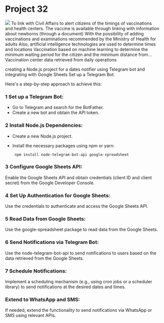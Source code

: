 
# Project 32

<img src="https://raw.githubusercontent.com/salahkhenfer/AIJO/patch-3/images/ai_strategy_and_implementation_plan-_final%20(2)-065.jpg">
To link with Civil Affairs to alert citizens of the timings of vaccinations and health centers.
The vaccine is available through linking with information about newborns (through a document)
With the possibility of adding vaccinations and examinations recommended by the Ministry of Health for adults
Also, artificial intelligence technologies are used to determine times and locations
Vaccination based on machine learning to determine the minimum waiting period for the citizen and the minimum distance from...
Vaccination center data retrieved from daily operations


creating a Node.js project for a dates notifier using Telegram bot and integrating with Google Sheets
Set up a Telegram Bot:

Here's a step-by-step approach to achieve this:

### 1 Set up a Telegram Bot:
- Go to Telegram and search for the BotFather.
- Create a new bot and obtain the API token.
### 2 Install Node.js Dependencies:

- Create a new Node.js project.
- Install the necessary packages using npm or yarn:
  
  ```
   npm install node-telegram-bot-api google-spreadsheet
  
  ```
### 3 Configure Google Sheets API:

Enable the Google Sheets API and obtain credentials (client ID and client secret) from the Google Developer Console.
### 4 Set Up Authentication for Google Sheets:

Use the credentials to authenticate and access the Google Sheets API.

### 5 Read Data from Google Sheets:

Use the google-spreadsheet package to read data from the Google Sheets.

### 6 Send Notifications via Telegram Bot:

Use the node-telegram-bot-api to send notifications to users based on the data retrieved from the Google Sheets.
### 7 Schedule Notifications:

Implement a scheduling mechanism (e.g., using cron jobs or a scheduler library) to send notifications at the desired dates and times.
### Extend to WhatsApp and SMS:

If needed, extend the functionality to send notifications via WhatsApp or SMS using relevant APIs.
